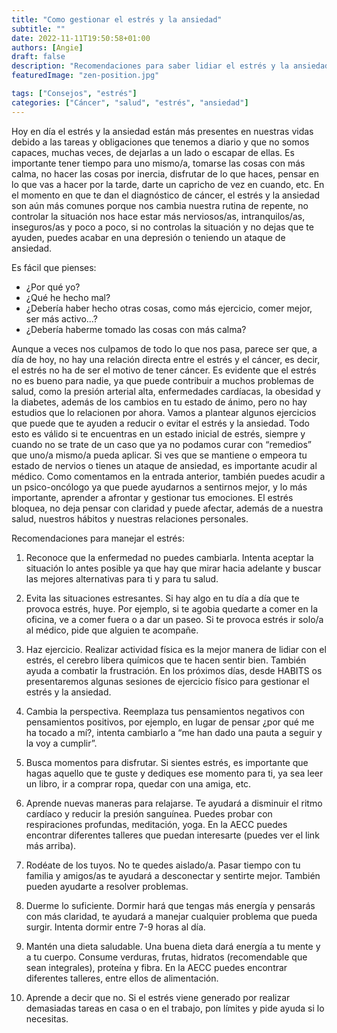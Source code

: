 ```yaml
---
title: "Como gestionar el estrés y la ansiedad"
subtitle: ""
date: 2022-11-11T19:50:58+01:00
authors: [Angie]
draft: false
description: "Recomendaciones para saber lidiar el estrés y la ansiedad tras ser diagnosticada una enfermedad."
featuredImage: "zen-position.jpg"

tags: ["Consejos", "estrés"]
categories: ["Cáncer", "salud", "estrés", "ansiedad"]
---
```


Hoy en día el estrés y la ansiedad están más presentes en nuestras vidas debido a las tareas y obligaciones que tenemos a diario y que no somos capaces, muchas veces, de dejarlas a un lado o escapar de ellas. Es importante tener tiempo para uno mismo/a, tomarse las cosas con más calma, no hacer las cosas por inercia, disfrutar de lo que haces, pensar en lo que vas a hacer por la tarde, darte un capricho de vez en cuando, etc.
En el momento en que te dan el diagnóstico de cáncer, el estrés y la ansiedad son aún más comunes porque nos cambia nuestra rutina de repente, no controlar la situación nos hace estar más nerviosos/as, intranquilos/as, inseguros/as y poco a poco, si no controlas la situación y no dejas que te ayuden, puedes acabar en una depresión o teniendo un ataque de ansiedad.

Es fácil que pienses:
* ¿Por qué yo?
* ¿Qué he hecho mal?
* ¿Debería haber hecho otras cosas, como más ejercicio, comer mejor, ser más activo…?
* ¿Debería haberme tomado las cosas con más calma?

Aunque a veces nos culpamos de todo lo que nos pasa, parece ser que, a día de hoy, no hay una relación directa entre el estrés y el cáncer, es decir, el estrés no ha de ser el motivo de tener cáncer. Es evidente que el estrés no es bueno para nadie, ya que puede contribuir a muchos problemas de salud, como la presión arterial alta, enfermedades cardíacas, la obesidad y la diabetes, además de los cambios en tu estado de ánimo, pero no hay estudios que lo relacionen por ahora.
Vamos a plantear algunos ejercicios que puede que te ayuden a reducir o evitar el estrés y la ansiedad. Todo esto es válido si te encuentras en un estado inicial de estrés, siempre y cuando no se trate de un caso que ya no podamos curar con “remedios” que uno/a mismo/a pueda aplicar. Si ves que se mantiene o empeora tu estado de nervios o tienes un ataque de ansiedad, es importante acudir al médico. Como comentamos en la entrada anterior, también puedes acudir a un psico-oncólogo ya que puede ayudarnos a sentirnos mejor, y lo más importante, aprender a afrontar y gestionar tus emociones. El estrés bloquea, no deja pensar con claridad y puede afectar, además de a nuestra salud, nuestros hábitos y nuestras relaciones personales.

Recomendaciones para manejar el estrés:

1. Reconoce que la enfermedad no puedes cambiarla.
Intenta aceptar la situación lo antes posible ya que hay que mirar hacia adelante y buscar las mejores alternativas para ti y para tu salud.

2. Evita las situaciones estresantes.
Si hay algo en tu día a día que te provoca estrés, huye. Por ejemplo, si te agobia quedarte a comer en la oficina, ve a comer fuera o a dar un paseo. Si te provoca estrés ir solo/a al médico, pide que alguien te acompañe.

3. Haz ejercicio.
Realizar actividad física es la mejor manera de lidiar con el estrés, el cerebro libera químicos que te hacen sentir bien. También ayuda a combatir la frustración. En los próximos días, desde HABITS os presentaremos algunas sesiones de ejercicio físico para gestionar el estrés y la ansiedad.

4. Cambia la perspectiva.
Reemplaza tus pensamientos negativos con pensamientos positivos, por ejemplo, en lugar de pensar ¿por qué me ha tocado a mí?, intenta cambiarlo a “me han dado una pauta a seguir y la voy a cumplir”.

5. Busca momentos para disfrutar.
Si sientes estrés, es importante que hagas aquello que te guste y dediques ese momento para ti, ya sea leer un libro, ir a comprar ropa, quedar con una amiga, etc.

6. Aprende nuevas maneras para relajarse.
Te ayudará a disminuir el ritmo cardíaco y reducir la presión sanguínea. Puedes probar con respiraciones profundas, meditación, yoga. En la AECC puedes encontrar diferentes talleres que puedan interesarte (puedes ver el link más arriba).

7. Rodéate de los tuyos.
No te quedes aislado/a. Pasar tiempo con tu familia y amigos/as te ayudará a desconectar y sentirte mejor. También pueden ayudarte a resolver problemas.

8. Duerme lo suficiente.
Dormir hará que tengas más energía y pensarás con más claridad, te ayudará a manejar cualquier problema que pueda surgir. Intenta dormir entre 7-9 horas al día.

9. Mantén una dieta saludable.
Una buena dieta dará energía a tu mente y a tu cuerpo. Consume verduras, frutas, hidratos (recomendable que sean integrales), proteína y fibra. En la AECC puedes encontrar diferentes talleres, entre ellos de alimentación.

10. Aprende a decir que no.
Si el estrés viene generado por realizar demasiadas tareas en casa o en el trabajo, pon límites y pide ayuda si lo necesitas.




